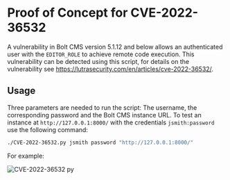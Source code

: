 # Proof of Concept for CVE-2022-36532

A vulnerability in Bolt CMS version 5.1.12 and below allows an authenticated user with the `EDITOR_ROLE` to achieve remote code execution. This vulnerability can be detected using this script, for details on the vulnerability see <https://lutrasecurity.com/en/articles/cve-2022-36532/>.

## Usage

Three parameters are needed to run the script: The username, the corresponding password and the Bolt CMS instance URL.
To test an instance at `http://127.0.0.1:8000/` with the credentials `jsmith:password` use the following command:

```bash
./CVE-2022-36532.py jsmith password "http://127.0.0.1:8000/"
```

For example:

![CVE-2022-36532 py](https://user-images.githubusercontent.com/29411434/188486959-d385d80e-4db7-4072-b804-643a893a6d1a.png)
